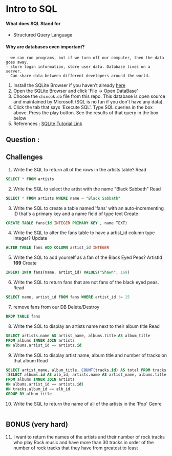 # Intro to SQL

#### What does SQL Stand for
- Structured Query Language

#### Why are databases even important?
	- we can run programs, but if we turn off our computer, then the data goes away.
	- store login information, store user data. Database lives on a server.
	- Can share data between different developers around the world.

1. Install the SQLite Browser if you haven't already [here](http://sqlitebrowser.org/)
2. Open the SQLite Browser and click 'File -> Open DataBase'
3. Choose the `chinook.db` file from this repo. This database is open source and maintained by Microsoft (SQL is no fun if you don't have any data).
4. Click the tab that says 'Execute SQL'. Type SQL queries in the box above. Press the play button. See the results of that query in the box below
5. References :
[SQLite Tutorial Link](https://www.sqlitetutorial.net/)

## Question :

## Challenges
1. Write the SQL to return all of the rows in the artists table?
Read
```SQL
SELECT * FROM artists
```

2. Write the SQL to select the artist with the name "Black Sabbath"
Read
```SQL
SELECT * FROM artists WHERE name = "Black Sabbath"
```

3. Write the SQL to create a table named 'fans' with an auto-incrementing ID that's a primary key and a name field of type text
Create
```SQL
CREATE TABLE fans(id INTEGER PRIMARY KEY , name TEXT)
```

4. Write the SQL to alter the fans table to have a artist_id column type integer?
Update
```SQL
ALTER TABLE fans ADD COLUMN artist_id INTEGER
```

5. Write the SQL to add yourself as a fan of the Black Eyed Peas? ArtistId **169**
Create
```SQL
INSERT INTO fans(name, artist_id) VALUES("Shawn", 169)
```

6. Write the SQL to return fans that are not fans of the black eyed peas.
Read
```SQL
SELECT name, artist_id FROM fans WHERE artist_id != 15
```

7. remove fans from our DB
Delete/Destroy
```SQL
DROP TABLE fans
```

8. Write the SQL to display an artists name next to their album title
Read
```SQL
SELECT artists.name AS artist_name, albums.title AS album_title
FROM albums INNER JOIN artists
ON albums.artist_id == artists.id
```

9. Write the SQL to display artist name, album title and number of tracks on that album
Read
```SQL
SELECT artist_name, album_title, COUNT(tracks.id) AS total FROM tracks INNER JOIN
(SELECT albums.id AS alb_id, artists.name AS artist_name, albums.title AS album_title
FROM albums INNER JOIN artists
ON albums.artist_id == artists.id)
ON tracks.album_id == alb_id
GROUP BY album_title
```

10. Write the SQL to return the name of all of the artists in the 'Pop' Genre
```SQL
```

## BONUS (very hard)

11. I want to return the names of the artists and their number of rock tracks
    who play Rock music
    and have more than 30 tracks
    in order of the number of rock tracks that they have
    from greatest to least
```sql
```
